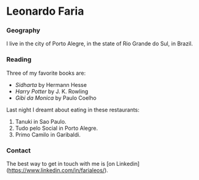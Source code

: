 # Leonardo Faria

### Geography

I live in the city of Porto Alegre, in the state of Rio Grande do Sul, in Brazil.

### Reading

Three of my favorite books are:

- *Sidharta* by Hermann Hesse
- *Harry Potter* by J. K. Rowling
- *Gibi da Monica* by Paulo Coelho

Last night I dreamt about eating in these restaurants:

1. Tanuki in Sao Paulo.
2. Tudo pelo Social in Porto Alegre.
3. Primo Camilo in Garibaldi.

### Contact

The best way to get in touch with me is [on Linkedin] (https://www.linkedin.com/in/farialeos/).

